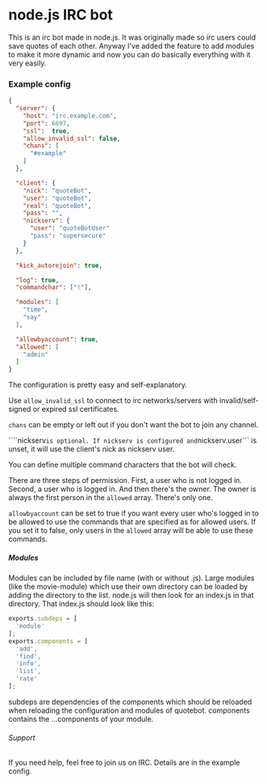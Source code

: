 # node.js IRC bot

This is an irc bot made in node.js.
It was originally made so irc users could save quotes of each other.
Anyway I've added the feature to add modules to make it more dynamic and now you can do basically everything with it very easily.

### Example config

```json
{
  "server": {
    "host": "irc.example.com",
    "port": 6697,
    "ssl":  true,
    "allow_invalid_ssl": false,
    "chans": [
      "#example"
    ]
  },

  "client": {
    "nick": "quoteBot",
    "user": "quoteBot",
    "real": "quoteBot",
    "pass": "",
    "nickserv": {
      "user": "quoteBotUser"
      "pass": "supersecure"
    }
  },

  "kick_autorejoin": true,

  "log": true,
  "commandchar": ["!"],

  "modules": [
    "time",
    "say"
  ],

  "allowbyaccount": true,
  "allowed": [
    "admin"
  ]
}
```

The configuration is pretty easy and self-explanatory.

Use ```allow_invalid_ssl``` to connect to irc networks/servers with invalid/self-signed or expired ssl certificates.

```chans``` can be empty or left out if you don't want the bot to join any channel.

````nickserv``` is optional. If nickserv is configured and ```nickserv.user``` is unset, it will use the client's nick as nickserv user.

You can define multiple command characters that the bot will check.

There are three steps of permission. First, a user who is not logged in. Second, a user who is logged in. And then there's the owner.
The owner is always the first person in the ```allowed``` array. There's only one.

```allowbyaccount``` can be set to true if you want every user who's logged in to be allowed to use the commands that are specified as for allowed users.
If you set it to false, only users in the ```allowed``` array will be able to use these commands.

##### Modules

Modules can be included by file name (with or without .js). Large modules (like the movie-module) which use their own directory can be loaded by adding the directory to the list.
node.js will then look for an index.js in that directory. That index.js should look like this:
```javascript
exports.subdeps = [
  'module'
];
exports.components = [
  'add',
  'find',
  'info',
  'list',
  'rate'
];
```
subdeps are dependencies of the components which should be reloaded when reloading the configuration and modules of quotebot.
components contains the ...components of your module.


###### Support

If you need help, feel free to join us on IRC. Details are in the example config.
